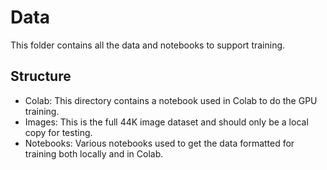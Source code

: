 # Data
This folder contains all the data and notebooks to support training.

## Structure
- Colab: This directory contains a notebook used in Colab to do the GPU training.
- Images: This is the full 44K image dataset and should only be a local copy for testing.
- Notebooks: Various notebooks used to get the data formatted for training both locally and in Colab.